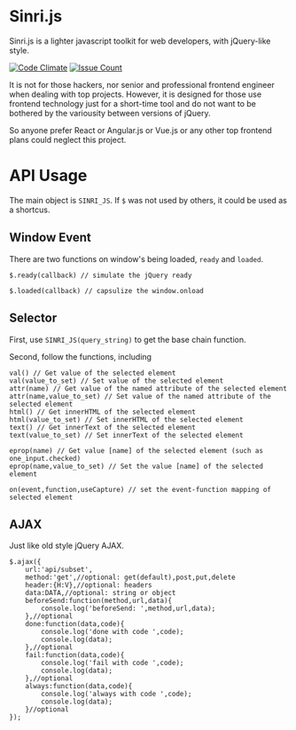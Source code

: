 # Sinri.js

Sinri.js is a lighter javascript toolkit for web developers, with jQuery-like style.

[![Code Climate](https://codeclimate.com/github/sinri/sinri.js/badges/gpa.svg)](https://codeclimate.com/github/sinri/sinri.js) [![Issue Count](https://codeclimate.com/github/sinri/sinri.js/badges/issue_count.svg)](https://codeclimate.com/github/sinri/sinri.js)

It is not for those hackers, nor senior and professional frontend engineer when dealing with top projects. However, it is designed for those use frontend technology just for a short-time tool and do not want to be bothered by the variousity between versions of jQuery.

So anyone prefer React or Angular.js or Vue.js or any other top frontend plans could neglect this project.

# API Usage

The main object is `SINRI_JS`. If `$` was not used by others, it could be used as a shortcus.

## Window Event

There are two functions on window's being loaded, `ready` and `loaded`.

	$.ready(callback) // simulate the jQuery ready

	$.loaded(callback) // capsulize the window.onload

## Selector

First, use `SINRI_JS(query_string)` to get the base chain function.

Second, follow the functions, including

	val() // Get value of the selected element
	val(value_to_set) // Set value of the selected element
	attr(name) // Get value of the named attribute of the selected element
	attr(name,value_to_set) // Set value of the named attribute of the selected element
	html() // Get innerHTML of the selected element
	html(value_to_set) // Set innerHTML of the selected element
	text() // Get innerText of the selected element
	text(value_to_set) // Set innerText of the selected element

	eprop(name) // Get value [name] of the selected element (such as one_input.checked)
	eprop(name,value_to_set) // Set the value [name] of the selected element

	on(event,function,useCapture) // set the event-function mapping of selected element

## AJAX

Just like old style jQuery AJAX.

	$.ajax({
		url:'api/subset',
		method:'get',//optional: get(default),post,put,delete
		header:{H:V},//optional: headers
		data:DATA,//optional: string or object
		beforeSend:function(method,url,data){
			console.log('beforeSend: ',method,url,data);
		},//optional
		done:function(data,code){
			console.log('done with code ',code);
			console.log(data);
		},//optional
		fail:function(data,code){
			console.log('fail with code ',code);
			console.log(data);
		},//optional
		always:function(data,code){
			console.log('always with code ',code);
			console.log(data);
		}//optional
	});

